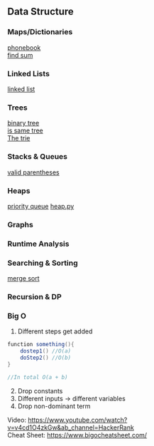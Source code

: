 ## Data Structure

### Maps/Dictionaries
[phonebook](https://github.com/kwdaisuke/Biblio/blob/main/Data%20Structure/phonebook.py) \
[find sum](https://github.com/kwdaisuke/Biblio/blob/main/Data%20Structure/findsum.py)

### Linked Lists
[linked list](https://github.com/kwdaisuke/Biblio/blob/main/Data%20Structure/linked_list.py)

### Trees
[binary tree](https://github.com/kwdaisuke/Biblio/blob/main/Data%20Structure/binary_tree.py) \
[is same tree](https://github.com/kwdaisuke/Biblio/blob/main/Data%20Structure/is_sametree.py) \
[The trie]()

### Stacks & Queues
[valid parentheses](https://github.com/kwdaisuke/Biblio/blob/main/Data%20Structure/valid_parentheses.py)

### Heaps
[priority queue](https://github.com/kwdaisuke/Biblio/blob/main/Data%20Structure/priority_queue.py)
[heap.py](https://github.com/kwdaisuke/Biblio/blob/main/Data%20Structure/heap.py)
### Graphs

### Runtime Analysis

### Searching & Sorting
[merge sort](https://github.com/kwdaisuke/Biblio/blob/main/Data%20Structure/merge_sort.py)

### Recursion & DP

### Big O

1. Different steps get added

```java
function something(){
    dostep1() //O(a)
    doStep2() //O(b)
}

//In total O(a + b)
```
2. Drop constants
3. Different inputs -> different variables
4. Drop non-dominant term

Video: https://www.youtube.com/watch?v=v4cd1O4zkGw&ab_channel=HackerRank \
Cheat Sheet: https://www.bigocheatsheet.com/